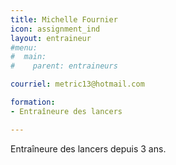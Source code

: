 ```yaml
---
title: Michelle Fournier
icon: assignment_ind
layout: entraineur
#menu:
#  main:
#    parent: entraineurs

courriel: metric13@hotmail.com

formation:
- Entraîneure des lancers

---
```


Entraîneure des lancers depuis 3 ans.